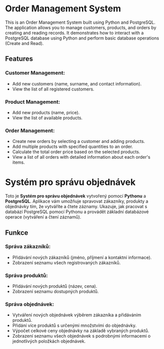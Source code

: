# Order Management System

This is an Order Management System built using Python and PostgreSQL. The application allows you to manage customers, products, and orders by creating and reading records. It demonstrates how to interact with a PostgreSQL database using Python and perform basic database operations (Create and Read).

## Features

### Customer Management:
- Add new customers (name, surname, and contact information).
- View the list of all registered customers.

### Product Management:
- Add new products (name, price).
- View the list of available products.

### Order Management:
- Create new orders by selecting a customer and adding products.
- Add multiple products with specified quantities to an order.
- Calculate the total order price based on the selected products.
- View a list of all orders with detailed information about each order's items.



# Systém pro správu objednávek

Toto je **Systém pro správu objednávek** vytvořený pomocí **Pythonu** a **PostgreSQL**. Aplikace vám umožňuje spravovat zákazníky, produkty a objednávky tím, že vytváříte a čtete záznamy. Ukazuje, jak pracovat s databází PostgreSQL pomocí Pythonu a provádět základní databázové operace (vytváření a čtení záznamů).

## Funkce

### Správa zákazníků:
- Přidávání nových zákazníků (jméno, příjmení a kontaktní informace).
- Zobrazení seznamu všech registrovaných zákazníků.

### Správa produktů:
- Přidávání nových produktů (název, cena).
- Zobrazení seznamu dostupných produktů.

### Správa objednávek:
- Vytváření nových objednávek výběrem zákazníka a přidáváním produktů.
- Přidání více produktů s určenými množstvími do objednávky.
- Výpočet celkové ceny objednávky na základě vybraných produktů.
- Zobrazení seznamu všech objednávek s podrobnými informacemi o jednotlivých položkách objednávek.
